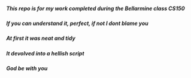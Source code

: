 ##### This repo is for my work completed during the Bellarmine class CS150
##### If you can understand it, perfect, if not I dont blame you
##### At first it was neat and tidy
##### It devolved into a hellish script
##### God be with you
